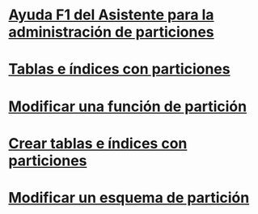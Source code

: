 # [Ayuda F1 del Asistente para la administración de particiones](manage-partition-wizard-f1-help.md)
# [Tablas e índices con particiones](partitioned-tables-and-indexes.md)
# [Modificar una función de partición](modify-a-partition-function.md)
# [Crear tablas e índices con particiones](create-partitioned-tables-and-indexes.md)
# [Modificar un esquema de partición](modify-a-partition-scheme.md)
